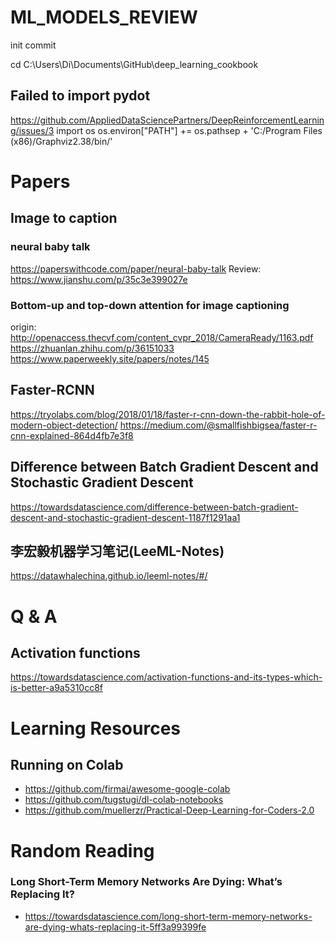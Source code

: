# ML_MODELS_REVIEW
init commit

cd C:\Users\Di\Documents\GitHub\deep_learning_cookbook

## Failed to import pydot
https://github.com/AppliedDataSciencePartners/DeepReinforcementLearning/issues/3
import os
os.environ["PATH"] += os.pathsep + 'C:/Program Files (x86)/Graphviz2.38/bin/'

# Papers

## Image to caption
### neural baby talk
https://paperswithcode.com/paper/neural-baby-talk
Review: https://www.jianshu.com/p/35c3e399027e


### Bottom-up and top-down attention for image captioning
origin: http://openaccess.thecvf.com/content_cvpr_2018/CameraReady/1163.pdf
https://zhuanlan.zhihu.com/p/36151033
https://www.paperweekly.site/papers/notes/145


## Faster-RCNN
https://tryolabs.com/blog/2018/01/18/faster-r-cnn-down-the-rabbit-hole-of-modern-object-detection/
https://medium.com/@smallfishbigsea/faster-r-cnn-explained-864d4fb7e3f8


## Difference between Batch Gradient Descent and Stochastic Gradient Descent
https://towardsdatascience.com/difference-between-batch-gradient-descent-and-stochastic-gradient-descent-1187f1291aa1

## 李宏毅机器学习笔记(LeeML-Notes)
https://datawhalechina.github.io/leeml-notes/#/


# Q & A
## Activation functions
https://towardsdatascience.com/activation-functions-and-its-types-which-is-better-a9a5310cc8f

# Learning Resources
## Running on Colab
- https://github.com/firmai/awesome-google-colab
- https://github.com/tugstugi/dl-colab-notebooks
- https://github.com/muellerzr/Practical-Deep-Learning-for-Coders-2.0


# Random Reading 
### Long Short-Term Memory Networks Are Dying: What’s Replacing It?
- https://towardsdatascience.com/long-short-term-memory-networks-are-dying-whats-replacing-it-5ff3a99399fe
